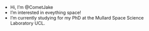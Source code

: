 -  Hi, I’m @CometJake
-  I’m interested in eveything space!
-  I’m currently studying for my PhD at the Mullard Space Science Laboratory UCL.


<!---
CometJake/CometJake is a ✨ special ✨ repository because its `README.md` (this file) appears on your GitHub profile.
You can click the Preview link to take a look at your changes.
--->
